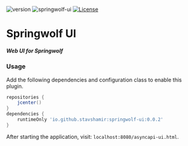 ![version](https://img.shields.io/github/v/release/springwolf/springwolf-ui)
![springwolf-ui](https://github.com/springwolf/springwolf-ui/workflows/springwolf-ui/badge.svg)
[![License](https://img.shields.io/badge/License-Apache%202.0-blue.svg)](https://opensource.org/licenses/Apache-2.0)

# Springwolf UI
##### Web UI for Springwolf

### Usage
Add the following dependencies and configuration class to enable this plugin.

```groovy
repositories {
    jcenter()
}
dependencies {
    runtimeOnly 'io.github.stavshamir:springwolf-ui:0.0.2'
}
```

After starting the application, visit: `localhost:8080/asyncapi-ui.html`.

